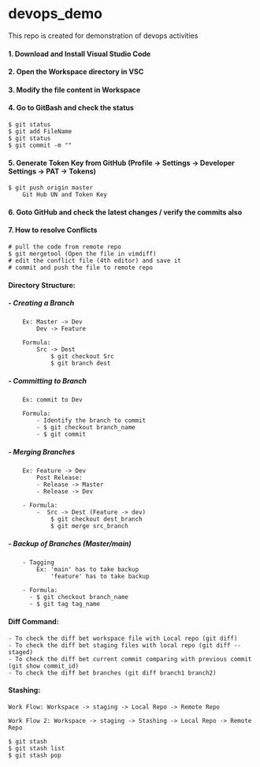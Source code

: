 # devops_demo
This repo is created for demonstration of devops activities

#### 1. Download and Install Visual Studio Code
#### 2. Open the Workspace directory in VSC
#### 3. Modify the file content in Workspace
#### 4. Go to GitBash and check the status
    $ git status
    $ git add FileName
    $ git status
    $ git commit -m ""

#### 5. Generate Token Key from GitHub (Profile -> Settings -> Developer Settings -> PAT -> Tokens)
    $ git push origin master
        Git Hub UN and Token Key

#### 6. Goto GitHub and check the latest changes / verify the commits also

#### 7. How to resolve Conflicts
    # pull the code from remote repo
    $ git mergetool (Open the file in vimdiff)
    # edit the conflict file (4th editor) and save it
    # commit and push the file to remote repo

#### Directory Structure:

##### - Creating a Branch
		Ex: Master -> Dev
		    Dev -> Feature

        Formula:
            Src -> Dest
                $ git checkout Src
                $ git branch dest

##### - Committing to Branch
		Ex: commit to Dev

        Formula:
            - Identify the branch to commit
            - $ git checkout branch_name
            - $ git commit 

##### - Merging Branches
		Ex: Feature -> Dev
		    Post Release:
			- Release -> Master
			- Release -> Dev
  
        - Formula:
            -  Src -> Dest (Feature -> dev)
                $ git checkout dest_branch
                $ git merge src_branch

##### - Backup of Branches (Master/main)
		- Tagging
            Ex: 'main' has to take backup
                'feature' has to take backup

        - Formula:
          - $ git checkout branch_name
          - $ git tag tag_name

#### Diff Command:
	- To check the diff bet workspace file with Local repo (git diff)
	- To check the diff bet staging files with local repo (git diff --staged)
	- To check the diff bet current commit comparing with previous commit (git show commit_id)
	- To check the diff bet branches (git diff branch1 branch2)

#### Stashing:

	Work Flow: Workspace -> staging -> Local Repo -> Remote Repo

	Work Flow 2: Workspace -> staging -> Stashing -> Local Repo -> Remote Repo

	$ git stash
	$ git stash list
	$ git stash pop